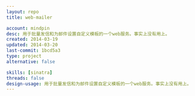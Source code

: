 ```yaml
---
layout: repo
title: web-mailer

account: mindpin
desc: 用于批量发信和为邮件设置自定义模板的一个web服务。事实上没有用上。
created: 2014-03-19
updated: 2014-03-20
last-commit: 1bcd5a3
type: project
alternative: false

skills: [sinatra]
threads: false
design-usage: 用于批量发信和为邮件设置自定义模板的一个web服务。事实上没有用上。
---
```

